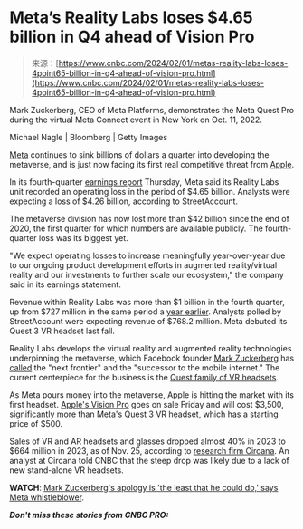 <!--yml
category: 未分类
date: 2024-05-27 14:32:21
-->

# Meta’s Reality Labs loses $4.65 billion in Q4 ahead of Vision Pro

> 来源：[https://www.cnbc.com/2024/02/01/metas-reality-labs-loses-4point65-billion-in-q4-ahead-of-vision-pro.html](https://www.cnbc.com/2024/02/01/metas-reality-labs-loses-4point65-billion-in-q4-ahead-of-vision-pro.html)

 Mark Zuckerberg, CEO of Meta Platforms, demonstrates the Meta Quest Pro during the virtual Meta Connect event in New York on Oct. 11, 2022.

Michael Nagle | Bloomberg | Getty Images

[Meta](/quotes/META/) continues to sink billions of dollars a quarter into developing the metaverse, and is just now facing its first real competitive threat from [Apple](/quotes/AAPL/).

In its fourth-quarter [earnings report](https://www.cnbc.com/2024/02/01/meta-earnings-q4-2024.html) Thursday, Meta said its Reality Labs unit recorded an operating loss in the period of $4.65 billion. Analysts were expecting a loss of $4.26 billion, according to StreetAccount.

The metaverse division has now lost more than $42 billion since the end of 2020, the first quarter for which numbers are available publicly. The fourth-quarter loss was its biggest yet.

"We expect operating losses to increase meaningfully year-over-year due to our ongoing product development efforts in augmented reality/virtual reality and our investments to further scale our ecosystem," the company said in its earnings statement.

Revenue within Reality Labs was more than $1 billion in the fourth quarter, up from $727 million in the same period a [year earlier](https://www.cnbc.com/2023/02/01/meta-lost-13point7-billion-on-reality-labs-in-2022-after-metaverse-pivot.html). Analysts polled by StreetAccount were expecting revenue of $768.2 million. Meta debuted its Quest 3 VR headset last fall.

Reality Labs develops the virtual reality and augmented reality technologies underpinning the metaverse, which Facebook founder [Mark Zuckerberg](https://www.cnbc.com/mark-zuckerberg/) has [called](https://www.cnbc.com/2023/10/25/metas-reality-labs-loses-3point7-billion-in-third-quarter.html) the "next frontier" and the "successor to the mobile internet." The current centerpiece for the business is the [Quest family of VR headsets](https://www.cnbc.com/2023/09/27/meta-announces-new-quest-3-vr-headset-as-apple-competition-looms-.html).

As Meta pours money into the metaverse, Apple is hitting the market with its first headset. [Apple's Vision Pro](https://www.cnbc.com/2024/01/30/apple-vision-pro-review-the-future-of-computing-and-entertainment.html) goes on sale Friday and will cost $3,500, significantly more than Meta's Quest 3 VR headset, which has a starting price of $500.

Sales of VR and AR headsets and glasses dropped almost 40% in 2023 to $664 million in 2023, as of Nov. 25, according to [research firm Circana](https://www.cnbc.com/2023/12/19/vr-market-shrinking-as-meta-pours-billions-of-dollars-into-metaverse.html). An analyst at Circana told CNBC that the steep drop was likely due to a lack of new stand-alone VR headsets.

**WATCH**: [Mark Zuckerberg's apology is 'the least that he could do,' says Meta whistleblower](https://www.cnbc.com/video/2024/02/01/mark-zuckerbergs-apology-is-the-least-that-he-could-do-says-meta-whistleblower-arturo-bajar.html).

***Don't miss these stories from CNBC PRO:***